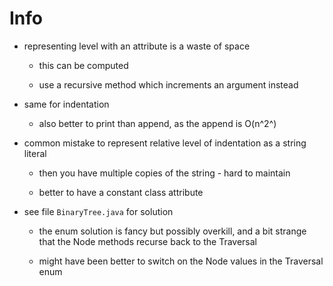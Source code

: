 # Info

* representing level with an attribute is a waste of space

    * this can be computed

    * use a recursive method which increments an argument instead

* same for indentation

    * also better to print than append, as the append is O(n^2^)

* common mistake to represent relative level of indentation as a string literal

    * then you have multiple copies of the string - hard to maintain

    * better to have a constant class attribute

* see file `BinaryTree.java` for solution

    * the enum solution is fancy but possibly overkill, and a bit strange that the Node methods recurse back to the Traversal

    * might have been better to switch on the Node values in the Traversal enum
